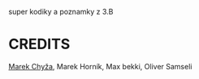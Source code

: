 super kodiky a poznamky z 3.B

# CREDITS
[Marek Chyža](https://github.com/MarekChyra), Marek Horník, Max bekki, Oliver Samseli
